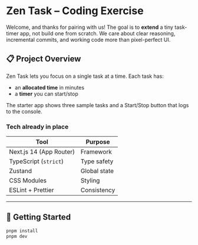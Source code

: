 # Zen Task – Coding Exercise

Welcome, and thanks for pairing with us! The goal is to **extend** a tiny task-timer app, not build one from scratch. We care about clear reasoning, incremental commits, and working code more than pixel-perfect UI.

## 📋  Project Overview
Zen Task lets you focus on a single task at a time. Each task has:
- an **allocated time** in minutes
- a **timer** you can start/stop

The starter app shows three sample tasks and a Start/Stop button that logs to the console.

### Tech already in place
| Tool | Purpose |
|------|---------|
| Next.js 14 (App Router) | Framework |
| TypeScript (`strict`) | Type safety |
| Zustand | Global state |
| CSS Modules | Styling |
| ESLint + Prettier | Consistency |

---

## 🚀  Getting Started
```bash
pnpm install
pnpm dev
